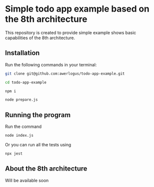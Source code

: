 # Simple todo app example based on the 8th architecture

This repository is created to provide simple example shows basic capabilities of the 8th architecture.

## Installation

Run the following commands in your terminal:

```sh
git clone git@github.com:awerlogus/todo-app-example.git

cd todo-app-example

npm i

node prepare.js
```

## Running the program

Run the command

```sh
node index.js
```

Or you can run all the tests using

```sh
npx jest
```

## About the 8th architecture

Will be available soon
